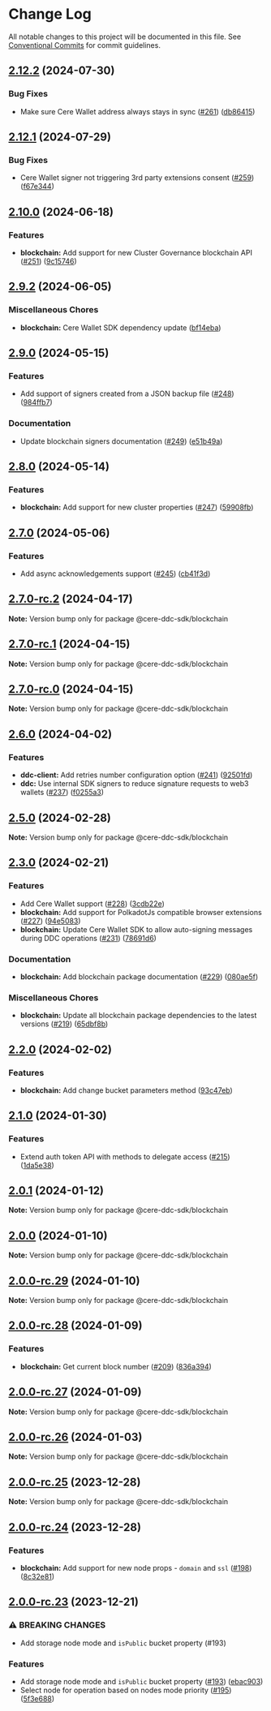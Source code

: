 # Change Log

All notable changes to this project will be documented in this file.
See [Conventional Commits](https://conventionalcommits.org) for commit guidelines.

## [2.12.2](https://github.com/Cerebellum-Network/cere-ddc-sdk-js/compare/v2.12.1...v2.12.2) (2024-07-30)

### Bug Fixes

- Make sure Cere Wallet address always stays in sync ([#261](https://github.com/Cerebellum-Network/cere-ddc-sdk-js/issues/261)) ([db86415](https://github.com/Cerebellum-Network/cere-ddc-sdk-js/commit/db86415cd7494778a967ecdeccc1f2b474e297bf))

## [2.12.1](https://github.com/Cerebellum-Network/cere-ddc-sdk-js/compare/v2.12.0...v2.12.1) (2024-07-29)

### Bug Fixes

- Cere Wallet signer not triggering 3rd party extensions consent ([#259](https://github.com/Cerebellum-Network/cere-ddc-sdk-js/issues/259)) ([f67e344](https://github.com/Cerebellum-Network/cere-ddc-sdk-js/commit/f67e344a8732fae2b19af557924440f20dcdeac0))

## [2.10.0](https://github.com/Cerebellum-Network/cere-ddc-sdk-js/compare/v2.9.2...v2.10.0) (2024-06-18)

### Features

- **blockchain:** Add support for new Cluster Governance blockchain API ([#251](https://github.com/Cerebellum-Network/cere-ddc-sdk-js/issues/251)) ([9c15746](https://github.com/Cerebellum-Network/cere-ddc-sdk-js/commit/9c1574602e1eea37f8d49cc08188888bb752f327))

## [2.9.2](https://github.com/Cerebellum-Network/cere-ddc-sdk-js/compare/v2.9.1...v2.9.2) (2024-06-05)

### Miscellaneous Chores

- **blockchain:** Cere Wallet SDK dependency update ([bf14eba](https://github.com/Cerebellum-Network/cere-ddc-sdk-js/commit/bf14eba38e4176f39a8cfde3b1704f643b2d82be))

## [2.9.0](https://github.com/Cerebellum-Network/cere-ddc-sdk-js/compare/v2.8.0...v2.9.0) (2024-05-15)

### Features

- Add support of signers created from a JSON backup file ([#248](https://github.com/Cerebellum-Network/cere-ddc-sdk-js/issues/248)) ([984ffb7](https://github.com/Cerebellum-Network/cere-ddc-sdk-js/commit/984ffb70ffa4aac8e576e5a8cc9c1f5daaed46d3))

### Documentation

- Update blockchain signers documentation ([#249](https://github.com/Cerebellum-Network/cere-ddc-sdk-js/issues/249)) ([e51b49a](https://github.com/Cerebellum-Network/cere-ddc-sdk-js/commit/e51b49a66371550af71022a54d40708162f19f8e))

## [2.8.0](https://github.com/Cerebellum-Network/cere-ddc-sdk-js/compare/v2.7.0...v2.8.0) (2024-05-14)

### Features

- **blockchain:** Add support for new cluster properties ([#247](https://github.com/Cerebellum-Network/cere-ddc-sdk-js/issues/247)) ([59908fb](https://github.com/Cerebellum-Network/cere-ddc-sdk-js/commit/59908fbfdc8899eb1faa7cc0fd2d2860226ea844))

## [2.7.0](https://github.com/Cerebellum-Network/cere-ddc-sdk-js/compare/v2.7.0-rc.2...v2.7.0) (2024-05-06)

### Features

- Add async acknowledgements support ([#245](https://github.com/Cerebellum-Network/cere-ddc-sdk-js/issues/245)) ([cb41f3d](https://github.com/Cerebellum-Network/cere-ddc-sdk-js/commit/cb41f3d40a50135abad2ef567fb5aad5d08124b1))

## [2.7.0-rc.2](https://github.com/Cerebellum-Network/cere-ddc-sdk-js/compare/v2.7.0-rc.1...v2.7.0-rc.2) (2024-04-17)

**Note:** Version bump only for package @cere-ddc-sdk/blockchain

## [2.7.0-rc.1](https://github.com/Cerebellum-Network/cere-ddc-sdk-js/compare/v2.6.1...v2.7.0-rc.1) (2024-04-15)

**Note:** Version bump only for package @cere-ddc-sdk/blockchain

## [2.7.0-rc.0](https://github.com/Cerebellum-Network/cere-ddc-sdk-js/compare/v2.6.1...v2.7.0-rc.0) (2024-04-15)

**Note:** Version bump only for package @cere-ddc-sdk/blockchain

## [2.6.0](https://github.com/Cerebellum-Network/cere-ddc-sdk-js/compare/v2.5.0...v2.6.0) (2024-04-02)

### Features

- **ddc-client:** Add retries number configuration option ([#241](https://github.com/Cerebellum-Network/cere-ddc-sdk-js/issues/241)) ([92501fd](https://github.com/Cerebellum-Network/cere-ddc-sdk-js/commit/92501fdff1b95e2d9bf27c84fc266ebdad31aec8))
- **ddc:** Use internal SDK signers to reduce signature requests to web3 wallets ([#237](https://github.com/Cerebellum-Network/cere-ddc-sdk-js/issues/237)) ([f0255a3](https://github.com/Cerebellum-Network/cere-ddc-sdk-js/commit/f0255a3b8de678ff004898e6c547926c8b193bc3))

## [2.5.0](https://github.com/Cerebellum-Network/cere-ddc-sdk-js/compare/v2.4.0...v2.5.0) (2024-02-28)

**Note:** Version bump only for package @cere-ddc-sdk/blockchain

## [2.3.0](https://github.com/Cerebellum-Network/cere-ddc-sdk-js/compare/v2.2.0...v2.3.0) (2024-02-21)

### Features

- Add Cere Wallet support ([#228](https://github.com/Cerebellum-Network/cere-ddc-sdk-js/issues/228)) ([3cdb22e](https://github.com/Cerebellum-Network/cere-ddc-sdk-js/commit/3cdb22e6caf0bd1ad61c55776515c9242227cd46))
- **blockchain:** Add support for PolkadotJs compatible browser extensions ([#227](https://github.com/Cerebellum-Network/cere-ddc-sdk-js/issues/227)) ([94e5083](https://github.com/Cerebellum-Network/cere-ddc-sdk-js/commit/94e508375a9a34290b825a27a4a2de6bd3f898f5))
- **blockchain:** Update Cere Wallet SDK to allow auto-signing messages during DDC operations ([#231](https://github.com/Cerebellum-Network/cere-ddc-sdk-js/issues/231)) ([78691d6](https://github.com/Cerebellum-Network/cere-ddc-sdk-js/commit/78691d623973d0c4dcd779d4c588a02268bd5313))

### Documentation

- **blockchain:** Add blockchain package documentation ([#229](https://github.com/Cerebellum-Network/cere-ddc-sdk-js/issues/229)) ([080ae5f](https://github.com/Cerebellum-Network/cere-ddc-sdk-js/commit/080ae5f050bf162e33ce2c339fe9dac38b7da58b))

### Miscellaneous Chores

- **blockchain:** Update all blockchain package dependencies to the latest versions ([#219](https://github.com/Cerebellum-Network/cere-ddc-sdk-js/issues/219)) ([65dbf8b](https://github.com/Cerebellum-Network/cere-ddc-sdk-js/commit/65dbf8b3da2c28c28c0ddc6f4688340931d3987e))

## [2.2.0](https://github.com/Cerebellum-Network/cere-ddc-sdk-js/compare/v2.1.1...v2.2.0) (2024-02-02)

### Features

- **blockchain:** Add change bucket parameters method ([93c47eb](https://github.com/Cerebellum-Network/cere-ddc-sdk-js/commit/93c47eb9fdb30718e923e594a27e0441ce3cb7f8))

## [2.1.0](https://github.com/Cerebellum-Network/cere-ddc-sdk-js/compare/v2.0.1...v2.1.0) (2024-01-30)

### Features

- Extend auth token API with methods to delegate access ([#215](https://github.com/Cerebellum-Network/cere-ddc-sdk-js/issues/215)) ([1da5e38](https://github.com/Cerebellum-Network/cere-ddc-sdk-js/commit/1da5e387369645893ff512bc1a00d78ad2dbd6bd))

## [2.0.1](https://github.com/Cerebellum-Network/cere-ddc-sdk-js/compare/v2.0.0...v2.0.1) (2024-01-12)

**Note:** Version bump only for package @cere-ddc-sdk/blockchain

## [2.0.0](https://github.com/Cerebellum-Network/cere-ddc-sdk-js/compare/v2.0.0-rc.29...v2.0.0) (2024-01-10)

**Note:** Version bump only for package @cere-ddc-sdk/blockchain

## [2.0.0-rc.29](https://github.com/Cerebellum-Network/cere-ddc-sdk-js/compare/v2.0.0-rc.28...v2.0.0-rc.29) (2024-01-10)

**Note:** Version bump only for package @cere-ddc-sdk/blockchain

## [2.0.0-rc.28](https://github.com/Cerebellum-Network/cere-ddc-sdk-js/compare/v2.0.0-rc.27...v2.0.0-rc.28) (2024-01-09)

### Features

- **blockchain:** Get current block number ([#209](https://github.com/Cerebellum-Network/cere-ddc-sdk-js/issues/209)) ([836a394](https://github.com/Cerebellum-Network/cere-ddc-sdk-js/commit/836a3944c8f314b0cbbc92ad4143f6aa60bec3b0))

## [2.0.0-rc.27](https://github.com/Cerebellum-Network/cere-ddc-sdk-js/compare/v2.0.0-rc.26...v2.0.0-rc.27) (2024-01-09)

**Note:** Version bump only for package @cere-ddc-sdk/blockchain

## [2.0.0-rc.26](https://github.com/Cerebellum-Network/cere-ddc-sdk-js/compare/v2.0.0-rc.25...v2.0.0-rc.26) (2024-01-03)

**Note:** Version bump only for package @cere-ddc-sdk/blockchain

## [2.0.0-rc.25](https://github.com/Cerebellum-Network/cere-ddc-sdk-js/compare/v2.0.0-rc.24...v2.0.0-rc.25) (2023-12-28)

**Note:** Version bump only for package @cere-ddc-sdk/blockchain

## [2.0.0-rc.24](https://github.com/Cerebellum-Network/cere-ddc-sdk-js/compare/v2.0.0-rc.23...v2.0.0-rc.24) (2023-12-28)

### Features

- **blockchain:** Add support for new node props - `domain` and `ssl` ([#198](https://github.com/Cerebellum-Network/cere-ddc-sdk-js/issues/198)) ([8c32e81](https://github.com/Cerebellum-Network/cere-ddc-sdk-js/commit/8c32e81dc115f8ea1fc5348e864805467482d3ec))

## [2.0.0-rc.23](https://github.com/Cerebellum-Network/cere-ddc-sdk-js/compare/v2.0.0-rc.21...v2.0.0-rc.23) (2023-12-21)

### ⚠ BREAKING CHANGES

- Add storage node mode and `isPublic` bucket property (#193)

### Features

- Add storage node mode and `isPublic` bucket property ([#193](https://github.com/Cerebellum-Network/cere-ddc-sdk-js/issues/193)) ([ebac903](https://github.com/Cerebellum-Network/cere-ddc-sdk-js/commit/ebac90385eba994371a0da93ca55de9bb772c2c8))
- Select node for operation based on nodes mode priority ([#195](https://github.com/Cerebellum-Network/cere-ddc-sdk-js/issues/195)) ([5f3e688](https://github.com/Cerebellum-Network/cere-ddc-sdk-js/commit/5f3e688b2bd9208027d0f41fefd3dbbd1d1856bb))
